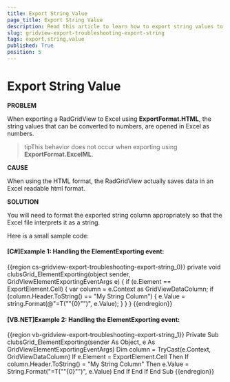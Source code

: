 ```yaml
---
title: Export String Value
page_title: Export String Value
description: Read this article to learn how to export string values to Excel from RadGridView - Telerik's WPF DataGrid.
slug: gridview-export-troubleshooting-export-string
tags: export,string,value
published: True
position: 5
---
```


# Export String Value

__PROBLEM__

When exporting a RadGridView to Excel using __ExportFormat.HTML__, the string values that can be converted to numbers, are opened in Excel as numbers.
        

>tipThis behavior does not occur when exporting using __ExportFormat.ExcelML__.


__CAUSE__

When using the HTML format, the RadGridView actually saves data in an Excel readable html format.


__SOLUTION__

You will need to format the exported string column appropriately so that the Excel file interprets it as a string.

Here is a small sample code:
        

#### __[C#]Example 1: Handling the ElementExporting event:__

{{region cs-gridview-export-troubleshooting-export-string_0}}
	private void clubsGrid_ElementExporting(object sender, GridViewElementExportingEventArgs e)
	{
	    if (e.Element == ExportElement.Cell)
	    {
	        var column = e.Context as GridViewDataColumn;
	        if (column.Header.ToString() == "My String Column")
	        {
	            e.Value = string.Format(@"=T(""{0}"")", e.Value);
	        }
	    }
	}
{{endregion}}

#### __[VB.NET]Example 2: Handling the ElementExporting event:__

{{region vb-gridview-export-troubleshooting-export-string_1}}
	Private Sub clubsGrid_ElementExporting(sender As Object, e As GridViewElementExportingEventArgs)
	    Dim column = TryCast(e.Context, GridViewDataColumn)
	    If e.Element = ExportElement.Cell Then
	        If column.Header.ToString() = "My String Column" Then
	            e.Value = String.Format("=T(""{0}"")", e.Value)
	        End If
	    End If
	End Sub
{{endregion}}





